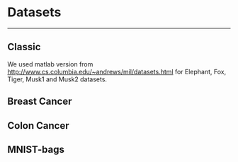 # Datasets

---

## Classic

We used matlab version from http://www.cs.columbia.edu/~andrews/mil/datasets.html for Elephant, Fox, Tiger, Musk1 and 
Musk2 datasets. 
    
## Breast Cancer

## Colon Cancer

## MNIST-bags
